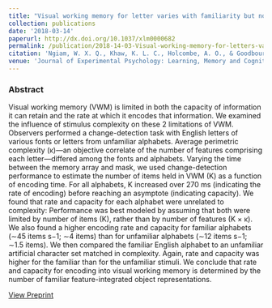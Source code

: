 ```yaml
---
title: "Visual working memory for letter varies with familiarity but not complexity"
collection: publications
date: '2018-03-14'
paperurl: http://dx.doi.org/10.1037/xlm0000682
permalink: /publication/2018-14-03-Visual-working-memory-for-letters-varies-with-familiarity-but-not-complexity
citation: 'Ngiam, W. X. Q., Khaw, K. L. C., Holcombe, A. O., & Goodbourn, P. T. (2018). Visual working memory for letters varies with familiarity but not complexity. Journal of Experimental Psychology: Learning, Memory and Cognition.'
venue: 'Journal of Experimental Psychology: Learning, Memory and Cognition. http://dx.doi.org/10.1037/xlm0000682'
---
```

### Abstract
Visual working memory (VWM) is limited in both the capacity of information it can retain and the rate at which it encodes that information. We examined the influence of stimulus complexity on these 2 limitations of VWM. Observers performed a change-detection task with English letters of various fonts or letters from unfamiliar alphabets. Average perimetric complexity (κ)—an objective correlate of the number of features comprising each letter—differed among the fonts and alphabets. Varying the time between the memory array and mask, we used change-detection performance to estimate the number of items held in VWM (K) as a function of encoding time. For all alphabets, K increased over 270 ms (indicating the rate of encoding) before reaching an asymptote (indicating capacity). We found that rate and capacity for each alphabet were unrelated to complexity: Performance was best modeled by assuming that both were limited by number of items (K), rather than by number of features (K × κ). We also found a higher encoding rate and capacity for familiar alphabets (∼45 items s−1; ∼4 items) than for unfamiliar alphabets (∼12 items s−1; ∼1.5 items). We then compared the familiar English alphabet to an unfamiliar artificial character set matched in complexity. Again, rate and capacity was higher for the familiar than for the unfamiliar stimuli. We conclude that rate and capacity for encoding into visual working memory is determined by the number of familiar feature-integrated object representations.

[View Preprint](https://psyarxiv.com/cxkw5)